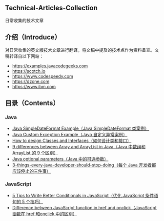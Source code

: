 ## Technical-Articles-Collection
日常收集的技术文章

## 介绍（Introduce）
对日常收集的英文版技术文章进行翻译，将文稿中提及的技术点作为资料备查。文稿转译自以下网站：
- https://examples.javacodegeeks.com
- https://scotch.io
- https://www.codespeedy.com
- https://dzone.com
- https://www.ibm.com

## 目录（Contents）
### Java
- [Java SimpleDateFormat Example（Java SimpleDateFormat 类案例）](Java/Java-SimpleDateFormat-Example.md)
- [Java Custom Exception Example（Java 自定义异常案例）](Java/Java-Custom-Exception-Example.md)
- [How to design Classes and Interfaces（如何设计类和接口）](Java/How-to-design-Classes-and-Interfaces.md)
- [9 differences between Array and ArrayList in Java（Java 中数组和 ArrayList 的 9 个区别）](Java/9-differences-between-Array-and-ArrayList-in-Java.md)
- [Java optional parameters（Java 中的可选参数）](Java/Java-optional-parameters.md)
- [3-things-every-java-developer-should-stop-doing（每个 Java 开发者都应该停止的三件事）](Java/3-things-every-java-developer-should-stop-doing.md)

### JavaScript
- [5 Tips to Write Better Conditionals in JavaScript（优化 JavaScript 条件语句的 5 个技巧）](JavaScript/5-Tips-to-Write-Better-Conditionals-in-JavaScript.md)
- [Difference between JavaScript function in href and onclick（JavaScript 函数在 href 和onclick 中的区别）](JavaScript/Difference-between-JavaScript-function-in-href-and-onclick.md)
